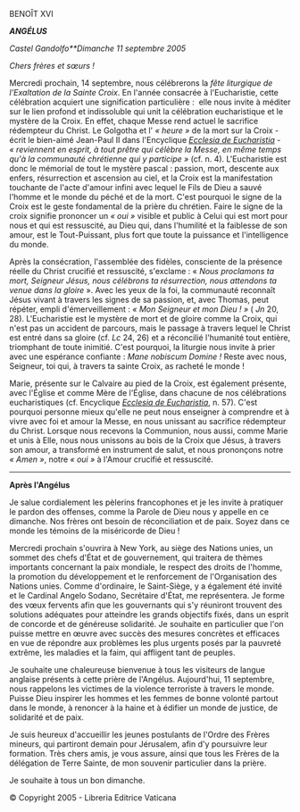 BENOÎT XVI

***ANGÉLUS***

*Castel Gandolfo**Dimanche 11 septembre 2005*

*Chers frères et sœurs !*

Mercredi prochain, 14 septembre, nous célébrerons la *fête liturgique de l'Exaltation de la Sainte Croix*. En l'année consacrée à l'Eucharistie, cette célébration acquiert une signification particulière :  elle nous invite à méditer sur le lien profond et indissoluble qui unit la célébration eucharistique et le mystère de la Croix. En effet, chaque Messe rend actuel le sacrifice rédempteur du Christ. Le Golgotha et l' *« heure »* de la mort sur la Croix - écrit le bien-aimé Jean-Paul II dans l'Encyclique *[Ecclesia de Eucharistia](http://www.vatican.va/edocs/ENG0821/_INDEX.HTM)* - *« *reviennent en esprit, à tout prêtre qui célèbre la Messe, en même temps qu'à la communauté chrétienne qui y participe* »* (cf. n. 4). L'Eucharistie est donc le mémorial de tout le mystère pascal : passion, mort, descente aux enfers, résurrection et ascension au ciel, et la Croix est la manifestation touchante de l'acte d'amour infini avec lequel le Fils de Dieu a sauvé l'homme et le monde du péché et de la mort. C'est pourquoi le signe de la Croix est le geste fondamental de la prière du chrétien. Faire le signe de la croix signifie prononcer un *« oui »* visible et public à Celui qui est mort pour nous et qui est ressuscité, au Dieu qui, dans l'humilité et la faiblesse de son amour, est le Tout-Puissant, plus fort que toute la puissance et l'intelligence du monde.

Après la consécration, l'assemblée des fidèles, consciente de la présence réelle du Christ crucifié et ressuscité, s'exclame : « *Nous proclamons ta mort, Seigneur Jésus, nous célébrons ta résurrection, nous attendons ta venue dans la gloire* ». Avec les yeux de la foi, la communauté reconnaît Jésus vivant à travers les signes de sa passion, et, avec Thomas, peut répéter, empli d'émerveillement : *« *Mon Seigneur et mon Dieu !* »* ( *Jn* 20, 28). L'Eucharistie est le mystère de mort et de gloire comme la Croix, qui n'est pas un accident de parcours, mais le passage à travers lequel le Christ est entré dans sa gloire (cf. *Lc* 24, 26) et a réconcilié l'humanité tout entière, triomphant de toute inimitié. C'est pourquoi, la liturgie nous invite à prier avec une espérance confiante : *Mane nobiscum Domine !* Reste avec nous, Seigneur, toi qui, à travers ta sainte Croix, as racheté le monde !

Marie, présente sur le Calvaire au pied de la Croix, est également présente, avec l'Église et comme Mère de l'Église, dans chacune de nos célébrations eucharistiques (cf. Encyclique *[Ecclesia de Eucharistia](http://www.vatican.va/edocs/ENG0821/_INDEX.HTM)*, n. 57). C'est pourquoi personne mieux qu'elle ne peut nous enseigner à comprendre et à vivre avec foi et amour la Messe, en nous unissant au sacrifice rédempteur du Christ. Lorsque nous recevons la Communion, nous aussi, comme Marie et unis à Elle, nous nous unissons au bois de la Croix que Jésus, à travers son amour, a transformé en instrument de salut, et nous prononçons notre *« Amen »*, notre *« oui »* à l'Amour crucifié et ressuscité.

* * *

**Après l'Angélus**

Je salue cordialement les pèlerins francophones et je les invite à pratiquer le pardon des offenses, comme la Parole de Dieu nous y appelle en ce dimanche. Nos frères ont besoin de réconciliation et de paix. Soyez dans ce monde les témoins de la miséricorde de Dieu !

Mercredi prochain s'ouvrira à New York, au siège des Nations unies, un sommet des chefs d'État et de gouvernement, qui traitera de thèmes importants concernant la paix mondiale, le respect des droits de l'homme, la promotion du développement et le renforcement de l'Organisation des Nations unies. Comme d'ordinaire, le Saint-Siège, y a également été invité et le Cardinal Angelo Sodano, Secrétaire d'État, me représentera. Je forme des vœux fervents afin que les gouvernants qui s'y réuniront trouvent des solutions adéquates pour atteindre les grands objectifs fixés, dans un esprit de concorde et de généreuse solidarité. Je souhaite en particulier que l'on puisse mettre en œuvre avec succès des mesures concrètes et efficaces en vue de répondre aux problèmes les plus urgents posés par la pauvreté extrême, les maladies et la faim, qui affligent tant de peuples.

Je souhaite une chaleureuse bienvenue à tous les visiteurs de langue anglaise présents à cette prière de l'Angélus. Aujourd'hui, 11 septembre, nous rappelons les victimes de la violence terroriste à travers le monde. Puisse Dieu inspirer les hommes et les femmes de bonne volonté partout dans le monde, à renoncer à la haine et à édifier un monde de justice, de solidarité et de paix.

Je suis heureux d'accueillir les jeunes postulants de l'Ordre des Frères mineurs, qui partiront demain pour Jérusalem, afin d'y poursuivre leur formation. Très chers amis, je vous assure, ainsi que tous les Frères de la délégation de Terre Sainte, de mon souvenir particulier dans la prière.

Je souhaite à tous un bon dimanche.

© Copyright 2005 - Libreria Editrice Vaticana